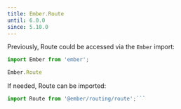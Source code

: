 ```yaml
---
title: Ember.Route
until: 6.0.0
since: 5.10.0
---
```



Previously, Route could be accessed via the `Ember` import:
```js
import Ember from 'ember';

Ember.Route
```

 If needed, Route can be imported:
```js
import Route from '@ember/routing/route';```
